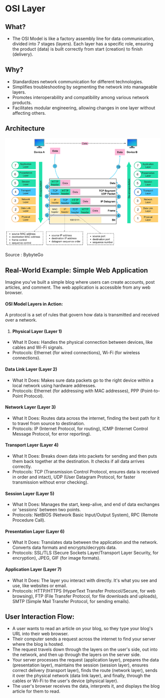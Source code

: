 # **OSI Layer** 

## **What?** 

-   The OSI Model is like a factory assembly line for data communication, divided into 7 stages (layers). Each layer has a specific role, ensuring the product (data) is built correctly from start (creation) to finish (delivery).

## **Why?** 

-   Standardizes network communication for different technologies.
-   Simplifies troubleshooting by segmenting the network into manageable layers.
-   Promotes interoperability and compatibility among various network products.
-   Facilitates modular engineering, allowing changes in one layer without affecting others.


## **Architecture** 
![OSI Model](<OSI-Model.png>)
                        
Source : BybyteGo
## **Real-World Example:** Simple Web Application

Imagine you've built a simple blog where users can create accounts, post articles, and comment. The web application is accessible from any web browser.

#### OSI Model Layers in Action:
A protocol is a set of rules that govern how data is transmitted and received over a network.

1.  #### Physical Layer (Layer 1)

-   What It Does: Handles the physical connection between devices, like cables and Wi-Fi signals.
-   Protocols: Ethernet (for wired connections), Wi-Fi (for wireless connections).

#### Data Link Layer (Layer 2)

-   What It Does: Makes sure data packets go to the right device within a local network using hardware addresses.
-   Protocols: Ethernet (for addressing with MAC addresses), 
               PPP (Point-to-Point Protocol).

#### Network Layer (Layer 3)

-   What It Does: Routes data across the internet, finding the best path for it to travel from source to destination.
-   Protocols: IP (Internet Protocol, for routing), 
               ICMP (Internet Control Message Protocol, for error reporting).

#### Transport Layer (Layer 4)

-   What It Does: Breaks down data into packets for sending and then puts them back together at the destination. It checks if all data arrives correctly.
-   Protocols: TCP (Transmission Control Protocol, ensures data is received in order and intact), 
               UDP (User Datagram Protocol, for faster transmission without error checking).

#### Session Layer (Layer 5)

-   What It Does: Manages the start, keep-alive, and end of data exchanges or 'sessions' between two points.
-   Protocols: NetBIOS (Network Basic Input/Output System), 
               RPC (Remote Procedure Call).

#### Presentation Layer (Layer 6)

-   What It Does: Translates data between the application and the network. Converts data formats and encrypts/decrypts data.
-   Protocols: SSL/TLS (Secure Sockets Layer/Transport Layer Security, for encryption),
               JPEG, GIF (for image formats).


#### Application Layer (Layer 7)

-   What It Does: The layer you interact with directly. It's what you see and use, like websites or email.
-   Protocols: HTTP/HTTPS (HyperText Transfer Protocol/Secure, for web browsing), 
               FTP (File Transfer Protocol, for file downloads and uploads), 
               SMTP (Simple Mail Transfer Protocol, for sending emails).

## **User Interaction Flow**:

-   A user wants to read an article on your blog, so they type your blog's URL into their web browser.
-   Their computer sends a request across the internet to find your server where the blog is hosted.
-   The request travels down through the layers on the user's side, out into the network, and then up through the layers on the server side.
-   Your server processes the request (application layer), prepares the data (presentation layer), maintains the session (session layer), ensures correct delivery (transport layer), finds the route (network layer), sends it over the physical network (data link layer), and finally, through the cables or Wi-Fi to the user's device (physical layer).
-   The user's browser receives the data, interprets it, and displays the blog article for them to read.